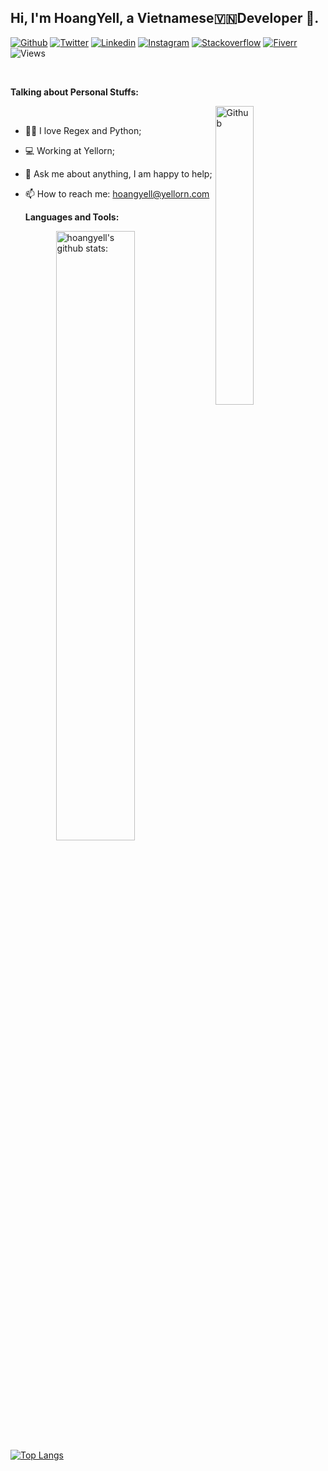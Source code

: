 <!-- Your title -->
## Hi, I'm HoangYell, a Vietnamese🇻🇳Developer 🚀.

<!-- Your badges
You can use the website to generate badges: https://shields.io/
-->
[![Github](https://img.shields.io/badge/-Github-000?style=flat&logo=Github&logoColor=white)](https://github.com/hoangyell/)
[![Twitter](https://img.shields.io/badge/-Twitter-00b8d4?style=flat&logo=Twitter&logoColor=white)](https://twitter.com/hoangyell/)
[![Linkedin](https://img.shields.io/badge/-LinkedIn-blue?style=flat&logo=Linkedin&logoColor=white)](https://www.linkedin.com/in/hoangyell/)
[![Instagram](https://img.shields.io/badge/-Instagram-c13584?style=flat&labelColor=c13584&logo=instagram&logoColor=white)](https://www.instagram.com/hoangyell/)
[![Stackoverflow](https://img.shields.io/badge/-StackOverFlow-f48225?style=flat&labelColor=f48225&logo=stackoverflow&logoColor=white)](https://stackoverflow.com/users/3927279/hoangyell/)
[![Fiverr](https://img.shields.io/badge/-Fiverr-1dbf73?style=flat&labelColor=1dbf73&logo=fiverr&logoColor=white)](https://www.fiverr.com/hoangyell/)
![Views](https://komarev.com/ghpvc/?username=hoangyell&color=brightgreen)


&nbsp;

<!-- Talking about you -->
**Talking about Personal Stuffs:**
<!-- Any image aligned to the right. Beware the width -->
<img width="35%" align="right" alt="Github" src="https://i.pinimg.com/originals/15/e7/e3/15e7e300166c962d3b8a22f60b5cac9e.gif" />
<!-- <img width="20%" align="right" margin-right="1000px" alt="Github" src="" /> -->
<br />

- 👨🏽 I love Regex and Python;
- 💻 Working at Yellorn; 
- 💬 Ask me about anything, I am happy to help;
- 📫 How to reach me: [hoangyell@yellorn.com](mailto:hoangyell@yellorn.com)

   **Languages and Tools:** 

<p>
    <img width="50%" align="right" alt="hoangyell's github stats:" src="https://github-readme-stats.vercel.app/api?username=hoangyell&how_icons=true&hide_border=true" />
    

[![Top Langs](https://github-readme-stats.vercel.app/api/top-langs/?username=hoangyell&layout=compact)](https://github.com/hoangyell/github-readme-stats)

</p>
